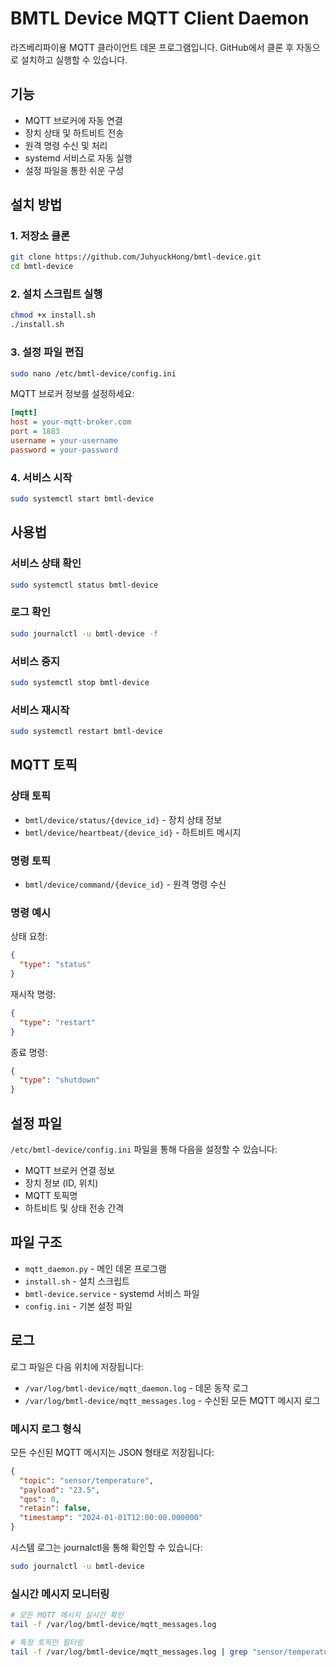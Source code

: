 # BMTL Device MQTT Client Daemon

라즈베리파이용 MQTT 클라이언트 데몬 프로그램입니다. GitHub에서 클론 후 자동으로 설치하고 실행할 수 있습니다.

## 기능

- MQTT 브로커에 자동 연결
- 장치 상태 및 하트비트 전송
- 원격 명령 수신 및 처리
- systemd 서비스로 자동 실행
- 설정 파일을 통한 쉬운 구성

## 설치 방법

### 1. 저장소 클론
```bash
git clone https://github.com/JuhyuckHong/bmtl-device.git
cd bmtl-device
```

### 2. 설치 스크립트 실행
```bash
chmod +x install.sh
./install.sh
```

### 3. 설정 파일 편집
```bash
sudo nano /etc/bmtl-device/config.ini
```

MQTT 브로커 정보를 설정하세요:
```ini
[mqtt]
host = your-mqtt-broker.com
port = 1883
username = your-username
password = your-password
```

### 4. 서비스 시작
```bash
sudo systemctl start bmtl-device
```

## 사용법

### 서비스 상태 확인
```bash
sudo systemctl status bmtl-device
```

### 로그 확인
```bash
sudo journalctl -u bmtl-device -f
```

### 서비스 중지
```bash
sudo systemctl stop bmtl-device
```

### 서비스 재시작
```bash
sudo systemctl restart bmtl-device
```

## MQTT 토픽

### 상태 토픽
- `bmtl/device/status/{device_id}` - 장치 상태 정보
- `bmtl/device/heartbeat/{device_id}` - 하트비트 메시지

### 명령 토픽
- `bmtl/device/command/{device_id}` - 원격 명령 수신

### 명령 예시

상태 요청:
```json
{
  "type": "status"
}
```

재시작 명령:
```json
{
  "type": "restart"
}
```

종료 명령:
```json
{
  "type": "shutdown"
}
```

## 설정 파일

`/etc/bmtl-device/config.ini` 파일을 통해 다음을 설정할 수 있습니다:

- MQTT 브로커 연결 정보
- 장치 정보 (ID, 위치)
- MQTT 토픽명
- 하트비트 및 상태 전송 간격

## 파일 구조

- `mqtt_daemon.py` - 메인 데몬 프로그램
- `install.sh` - 설치 스크립트
- `bmtl-device.service` - systemd 서비스 파일
- `config.ini` - 기본 설정 파일

## 로그

로그 파일은 다음 위치에 저장됩니다:
- `/var/log/bmtl-device/mqtt_daemon.log` - 데몬 동작 로그
- `/var/log/bmtl-device/mqtt_messages.log` - 수신된 모든 MQTT 메시지 로그

### 메시지 로그 형식
모든 수신된 MQTT 메시지는 JSON 형태로 저장됩니다:
```json
{
  "topic": "sensor/temperature",
  "payload": "23.5",
  "qos": 0,
  "retain": false,
  "timestamp": "2024-01-01T12:00:00.000000"
}
```

시스템 로그는 journalctl을 통해 확인할 수 있습니다:
```bash
sudo journalctl -u bmtl-device
```

### 실시간 메시지 모니터링
```bash
# 모든 MQTT 메시지 실시간 확인
tail -f /var/log/bmtl-device/mqtt_messages.log

# 특정 토픽만 필터링
tail -f /var/log/bmtl-device/mqtt_messages.log | grep "sensor/temperature"
```